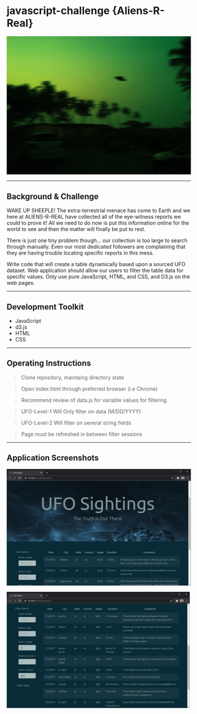 # javascript-challenge {Aliens-R-Real}
![](Images/ufo.jpg)

---
## Background & Challenge
WAKE UP SHEEPLE! The extra-terrestrial menace has come to Earth and we here at ALIENS-R-REAL have collected all of the eye-witness reports we could to prove it! All we need to do now is put this information online for the world to see and then the matter will finally be put to rest.

There is just one tiny problem though... our collection is too large to search through manually. Even our most dedicated followers are complaining that they are having trouble locating specific reports in this mess.

Write code that will create a table dynamically based upon a sourced UFO dataset. Web application should allow our users to filter the table data for specific values. Only use pure JavaScript, HTML, and CSS, and D3.js on the web pages. 

---
## Development Toolkit
* JavaScript
* d3.js
* HTML
* CSS

---
## Operating Instructions

>Clone repository, maintaing directory state

>Open index.html through preferred browser (i.e Chrome)

>Recommend review of data.js for variable values for filtering

>UFO-Level-1 Will Only filter on data (M/DD/YYYY)

>UFO-Level-2 Will filter on several string fields

>Page must be refreshed in between filter sessions

---
## Application Screenshots

![](Images/app1.png)

![](Images/app2.png)